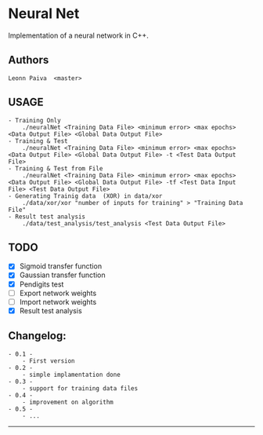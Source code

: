 Neural Net
==========
Implementation of a neural network in C++.

Authors
-------
	Leonn Paiva	 <master>

USAGE
-------
	- Training Only
		./neuralNet <Training Data File> <minimum error> <max epochs> <Data Output File> <Global Data Output File>
	- Training & Test
		./neuralNet <Training Data File> <minimum error> <max epochs> <Data Output File> <Global Data Output File> -t <Test Data Output File>
	- Training & Test from File
		./neuralNet <Training Data File> <minimum error> <max epochs> <Data Output File> <Global Data Output File> -tf <Test Data Input File> <Test Data Output File>
	- Generating Trainig data  (XOR) in data/xor
		./data/xor/xor "number of inputs for training" > "Training Data File"
	- Result test analysis
		./data/test_analysis/test_analysis <Test Data Output File>

TODO
----------
- [x] Sigmoid transfer function
- [x] Gaussian transfer function
- [x] Pendigits test
- [ ] Export network weights
- [ ] Import network weights
- [x] Result test analysis

Changelog:
----------
	- 0.1 -
		- First version
	- 0.2 -
		- simple implamentation done
	- 0.3 -
		- support for training data files
	- 0.4 -
		- improvement on algorithm
	- 0.5 -
		- ...

---------

